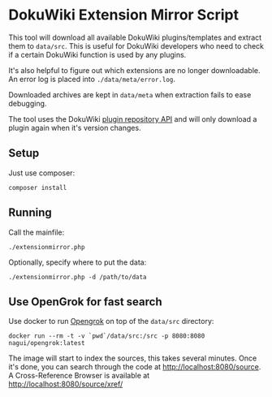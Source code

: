 # DokuWiki Extension Mirror Script

This tool will download all available DokuWiki plugins/templates and extract them to `data/src`. This is useful for DokuWiki developers who need to check if a certain DokuWiki function is used by any plugins.

It's also helpful to figure out which extensions are no longer downloadable. An error log is placed into `./data/meta/error.log`.

Downloaded archives are kept in `data/meta` when extraction fails to ease debugging.

The tool uses the DokuWiki [plugin repository API](https://github.com/splitbrain/dokuwiki-plugin-pluginrepo/blob/master/README-API) and will only download a plugin again when it's version changes.

## Setup

Just use composer:

    composer install

## Running

Call the mainfile:

    ./extensionmirror.php

Optionally, specify where to put the data:

    ./extensionmirror.php -d /path/to/data

## Use OpenGrok for fast search

Use docker to run [Opengrok](http://oracle.github.io/opengrok/) on top of the `data/src` directory:

    docker run --rm -t -v `pwd`/data/src:/src -p 8080:8080 nagui/opengrok:latest

The image will start to index the sources, this takes several minutes. Once it's done, you can search through the code at [http://localhost:8080/source](http://localhost:8080/source). A Cross-Reference Browser is available at [http://localhost:8080/source/xref/](http://localhost:8080/source/xref/)
